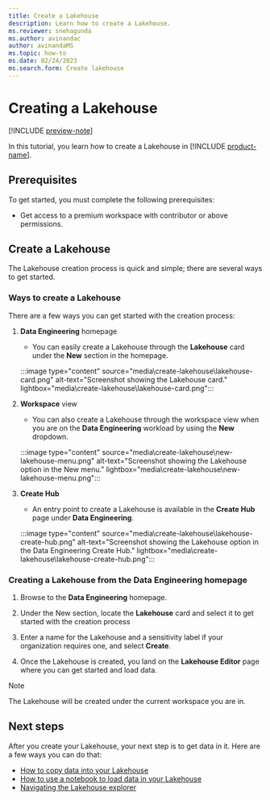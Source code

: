 ```yaml
---
title: Create a Lakehouse
description: Learn how to create a Lakehouse.
ms.reviewer: snehagunda
ms.author: avinandac
author: avinandaMS
ms.topic: how-to
ms.date: 02/24/2023
ms.search.form: Create lakehouse
---
```


# Creating a Lakehouse

[!INCLUDE [preview-note](../includes/preview-note.md)]

In this tutorial, you learn how to create a Lakehouse in [!INCLUDE [product-name](../includes/product-name.md)].

## Prerequisites

To get started, you must complete the following prerequisites:

- Get access to a premium workspace with contributor or above permissions.

## Create a Lakehouse

The Lakehouse creation process is quick and simple; there are several ways to get started.

### Ways to create a Lakehouse

There are a few ways you can get started with the creation process:

1. **Data Engineering** homepage

   - You can easily create a Lakehouse through the **Lakehouse** card under the **New** section in the homepage.

   :::image type="content" source="media\create-lakehouse\lakehouse-card.png" alt-text="Screenshot showing the Lakehouse card." lightbox="media\create-lakehouse\lakehouse-card.png":::

1. **Workspace** view

   - You can also create a Lakehouse through the workspace view when you are on the **Data Engineering** workload by using the **New** dropdown.

   :::image type="content" source="media\create-lakehouse\new-lakehouse-menu.png" alt-text="Screenshot showing the Lakehouse option in the New menu." lightbox="media\create-lakehouse\new-lakehouse-menu.png":::

1. **Create Hub**

   - An entry point to create a Lakehouse is available in the **Create Hub** page under **Data Engineering**.

   :::image type="content" source="media\create-lakehouse\lakehouse-create-hub.png" alt-text="Screenshot showing the Lakehouse option in the Data Engineering Create Hub." lightbox="media\create-lakehouse\lakehouse-create-hub.png":::

### Creating a Lakehouse from the Data Engineering homepage

1. Browse to the **Data Engineering** homepage.

1. Under the New section, locate the **Lakehouse** card and select it to get started with the creation process

1. Enter a name for the Lakehouse and a sensitivity label if your organization requires one, and select **Create**.

1. Once the Lakehouse is created, you land on the **Lakehouse Editor** page where you can get started and load data.

> [!NOTE]
> The Lakehouse will be created under the current workspace you are in.

## Next steps

After you create your Lakehouse, your next step is to get data in it. Here are a few ways you can do that:

- [How to copy data into your Lakehouse](../data-factory/copy-data-activity.md)
- [How to use a notebook to load data in your Lakehouse](lakehouse-notebook-load-data.md)
- [Navigating the Lakehouse explorer](navigate-lakehouse-explorer.md)
